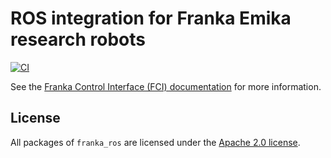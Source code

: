 # ROS integration for Franka Emika research robots

[![CI](https://github.com/frankaemika/franka_ros/actions/workflows/ci.yml/badge.svg)](https://github.com/frankaemika/franka_ros/actions/workflows/ci.yml)


See the [Franka Control Interface (FCI) documentation][fci-docs] for more information.

## License

All packages of `franka_ros` are licensed under the [Apache 2.0 license][apache-2.0].

[apache-2.0]: https://www.apache.org/licenses/LICENSE-2.0.html
[fci-docs]: https://frankaemika.github.io/docs
